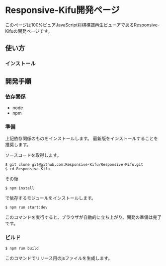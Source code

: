 # Responsive-Kifu開発ページ

このページは100%ピュアJavaScript将棋棋譜再生ビューアであるResponsive-Kifuの開発ページです。

## 使い方

### インストール

## 開発手順

### 依存関係

- node
- npm

### 準備

上記依存関係のものをインストールします。
最新版をインストールすることを推奨します。

ソースコードを取得します。

```
$ git clone git@github.com:Responsive-Kifu/Responsive-Kifu.git
$ cd Responsive-Kifu
```

その後

```
$ npm install
```

で依存するモジュールをインストールします。

```
$ npm run start:dev
```

このコマンドを実行すると、ブラウザが自動的に立ち上がり、開発の準備は完了です。

### ビルド

```
$ npm run build
```

このコマンドでリリース用のjsファイルを生成します。
